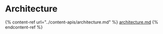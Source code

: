 # Architecture

{% content-ref url="../content-apis/architecture.md" %}
[architecture.md](../content-apis/architecture.md)
{% endcontent-ref %}
